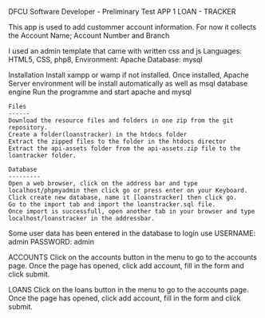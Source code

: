 DFCU Software Developer - Preliminary Test
APP 1 LOAN - TRACKER

This app is used to add custommer account information. For now it collects the 
Account Name; Account Number and Branch

I used an admin template that came with written css and js
Languages: HTML5, CSS, php8, 
Environment: Apache 
Database: mysql 

Installation
Install xampp or wamp if not installed. Once installed, Apache Server environment will be install automatically as well as msql database engine 
Run the programme and start apache and mysql

    Files
    ------
    Download the resource files and folders in one zip from the git repository.
    Create a folder(loanstracker) in the htdocs folder
    Extract the zipped files to the folder in the htdocs director
    Extract the api-assets folder from the api-assets.zip file to the loantracker folder.

    Database
    ---------
    Open a web browser, click on the address bar and type localhost/phpmyadmin then click go or press enter on your Keyboard.
    Click create new database, name it [loanstracker] then click go.
    Go to the import tab and import the loanstracker.sql file.
    Once import is successfull, open another tab in your browser and type localhost/loanstracker in the addressbar.

Some user data has been entered in the database
to login use
USERNAME: admin
PASSWORD: admin

ACCOUNTS
Click on the accounts button in the menu to go to the accounts page.
Once the page has opened, click add account, fill in the form and click submit.

LOANS
Click on the loans button in the menu to go to the accounts page.
Once the page has opened, click add account, fill in the form and click submit.

    
